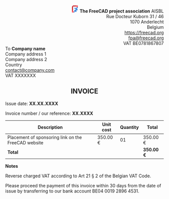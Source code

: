 <div align=right>
<img src="../../images/logos/FreeCAD-symbol-square/FreeCAD-symbol-square-24.png" style="width:24px;" />  <b>The FreeCAD project association</b> AISBL<br/>
Rue Docteur Kuborn 31 / 46<br/>
1070 Anderlecht<br/>
Belgium<br/>
<a href="https://freecad.org">https://freecad.org</a><br/>
<a href="mailto:fpa@freecad.org">fpa@freecad.org</a><br/>
VAT BE0781867807
</div>

<div align=left>
To  <b>Company name</b><br/>
Company address 1<br/>
Company address 2<br/>
Country<br/>
<a href="mailto:contact@company.com">contact@company.com</a><br/>
VAT XXXXXXX
</div>

<h2 align=center>INVOICE</h2>

Issue date: **XX.XX.XXXX**

Invoice number / our reference: **XX.XXXX**

| Description                                         | Unit cost | Quantity | Total        |
| --------------------------------------------------- | --------- | -------- | ------------ |
| Placement of sponsoring link on the FreeCAD website | 350.00 €  | 01       | 350.00 €     |
| **Total**                                           |           |          | **350.00 €** |

**Notes**

Reverse charged VAT according to Art 21 § 2 of the Belgian VAT Code.

Please proceed the payment of this invoice within 30 days from the date of issue by transferring to our bank account BE04 0019 2896 4531.
